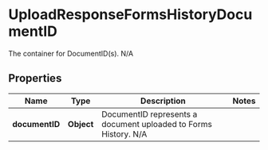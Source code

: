 

# UploadResponseFormsHistoryDocumentID

The container for DocumentID(s).  N/A

## Properties

| Name | Type | Description | Notes |
|------------ | ------------- | ------------- | -------------|
|**documentID** | **Object** | DocumentID represents a document uploaded to Forms History.  N/A |  |



